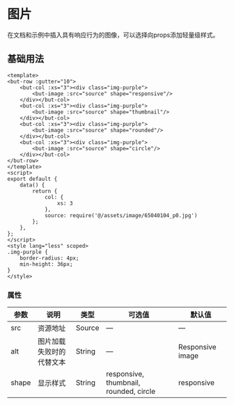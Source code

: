 # 图片
在文档和示例中插入具有响应行为的图像，可以选择向props添加轻量级样式。

## 基础用法

```vue
<template>
<but-row :gutter="10">
	<but-col :xs="3"><div class="img-purple">
		<but-image :src="source" shape="responsive"/>
	</div></but-col>
	<but-col :xs="3"><div class="img-purple">
		<but-image :src="source" shape="thumbnail"/>
	</div></but-col>
	<but-col :xs="3"><div class="img-purple">
		<but-image :src="source" shape="rounded"/>
	</div></but-col>
	<but-col :xs="3"><div class="img-purple">
		<but-image :src="source" shape="circle"/>
	</div></but-col>
</but-row>
</template>
<script>
export default {
	data() {
		return {
			col: {
				xs: 3
			},
			source: require('@/assets/image/65040104_p0.jpg')
		};
	},
};
</script>
<style lang="less" scoped>
.img-purple {
	border-radius: 4px;
	min-height: 36px;
}
</style>
```




### 属性
| 参数      | 说明    | 类型      | 可选值       | 默认值   |
|---------- |-------- |---------- |-------------  |-------- |
| src | 资源地址 | Source | — | — |
| alt | 图片加载失败时的代替文本 | String | — | Responsive image |
| shape | 显示样式 | String | responsive, thumbnail, rounded, circle | responsive |